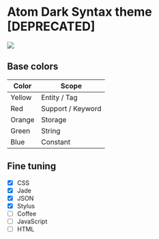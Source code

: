 # Atom Dark Syntax theme [DEPRECATED]

![](https://raw.githubusercontent.com/hoppas/atom-hoppas-syntax/master/screenshot.jpg)


## Base colors

| Color         | Scope                |
| ------------- |----------------------|
| Yellow      	| Entity / Tag         |
| Red      	| Support / Keyword    |
| Orange 	| Storage    	       |
| Green         | String               |
| Blue          | Constant             |


## Fine tuning
- [X] CSS
- [x] Jade
- [x] JSON
- [x] Stylus
- [ ] Coffee
- [ ] JavaScript
- [ ] HTML
